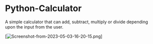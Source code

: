 # Python-Calculator
A simple calculator that can add, subtract, multiply or divide depending upon the input from the user.

[![Screenshot-from-2023-05-03-16-20-15.png](https://i.postimg.cc/t4jjDCX5/Screenshot-from-2023-05-03-16-20-15.png)]
